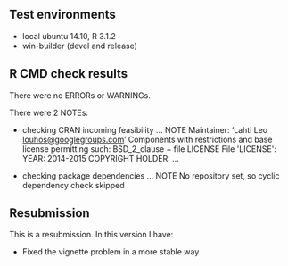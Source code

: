 ## Test environments
* local ubuntu 14.10, R 3.1.2
* win-builder (devel and release)

## R CMD check results
There were no ERRORs or WARNINGs. 

There were 2 NOTEs:

* checking CRAN incoming feasibility ... NOTE
Maintainer: ‘Lahti Leo <louhos@googlegroups.com>’
Components with restrictions and base license permitting such:
  BSD_2_clause + file LICENSE
File 'LICENSE':
  YEAR: 2014-2015
  COPYRIGHT HOLDER: ...

* checking package dependencies ... NOTE
  No repository set, so cyclic dependency check skipped


## Resubmission
This is a resubmission. In this version I have:

* Fixed the vignette problem in a more stable way

